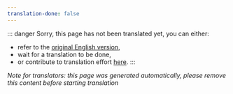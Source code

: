 ```yaml
---
translation-done: false
---
```

::: danger
Sorry, this page has not been translated yet, you can either:
- refer to the [original English version](<..\..\about\staff.md>),
- wait for a translation to be done,
- or contribute to translation effort [here](https://github.com/bsmg/wiki).
:::

_Note for translators: this page was generated automatically, please remove this content before starting translation_
